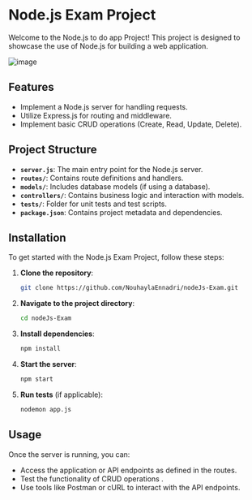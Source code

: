 # Node.js Exam Project

Welcome to the Node.js to do app Project! This project is designed to showcase the use of Node.js for building a web application.

![image](https://github.com/user-attachments/assets/ead72e91-2e0d-465a-9999-e8b60fdd69ae)


## Features

- Implement a Node.js server for handling requests.
- Utilize Express.js for routing and middleware.
- Implement basic CRUD operations (Create, Read, Update, Delete).

## Project Structure

- **`server.js`**: The main entry point for the Node.js server.
- **`routes/`**: Contains route definitions and handlers.
- **`models/`**: Includes database models (if using a database).
- **`controllers/`**: Contains business logic and interaction with models.
- **`tests/`**: Folder for unit tests and test scripts.
- **`package.json`**: Contains project metadata and dependencies.

## Installation

To get started with the Node.js Exam Project, follow these steps:

1. **Clone the repository**:
    ```bash
    git clone https://github.com/NouhaylaEnnadri/nodeJs-Exam.git
    ```

2. **Navigate to the project directory**:
    ```bash
    cd nodeJs-Exam
    ```

3. **Install dependencies**:
    ```bash
    npm install
    ```

4. **Start the server**:
    ```bash
    npm start
    ```

5. **Run tests** (if applicable):
    ```bash
   nodemon app.js
    ```

## Usage

Once the server is running, you can:

- Access the application or API endpoints as defined in the routes.
- Test the functionality of CRUD operations .
- Use tools like Postman or cURL to interact with the API endpoints.

